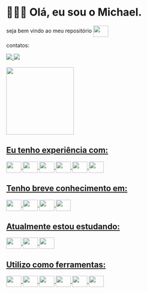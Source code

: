 # 🧑🏽‍💻 Olá, eu sou o Michael.

<div>
<p>seja bem vindo ao meu repositório <img align="center" height="30" width="40" src="https://cdn.jsdelivr.net/gh/devicons/devicon/icons/github/github-original.svg"></p>
<p>contatos:</p>
<a href="mailto:michael.ldo.dev@gmail.com"><img src="https://img.shields.io/badge/Gmail-D14836?style=for-the-badge&logo=gmail&logoColor=white">
<a href="https://www.linkedin.com/in/michaelldo-devops/"><img src="https://img.shields.io/badge/LinkedIn-0077B5?style=for-the-badge&logo=linkedin&logoColor=white">



</div><br>

<!--- status pego no site https://github.com/anuraghazra/github-readme-stats --->
<div>
  <a href="https:beacons.ai/michaelldo">
  <img height="180cm" src="https://github-readme-stats.vercel.app/api?username=michaelldo&count_private-true&show_icons=true&theme=blue-green"/>
</div>

## Eu tenho experiência com:
<!--- Icones pego no site https://devicon.dev/ --->
<div style-"display: inline_block">
  <img align="center" alt-"mic-java" height="30" width="40" src="https://cdn.jsdelivr.net/gh/devicons/devicon/icons/java/java-original.svg">
  <img align="center" alt-"mic-php" height="30" width="40" src="https://cdn.jsdelivr.net/gh/devicons/devicon/icons/php/php-original.svg">
  <img align="center" alt-"mic-html" height="30" width="40" src="https://cdn.jsdelivr.net/gh/devicons/devicon/icons/html5/html5-original.svg">
  <img align="center" alt-"mic-css" height="30" width="40" src="https://cdn.jsdelivr.net/gh/devicons/devicon/icons/css3/css3-plain-wordmark.svg">
  <img align="center" alt-"mic-python" height="30" width="40" src="https://cdn.jsdelivr.net/gh/devicons/devicon/icons/spring/spring-original-wordmark.svg">
  <img align="center" alt-"mic-python" height="30" width="40" src="https://cdn.jsdelivr.net/gh/devicons/devicon/icons/git/git-plain-wordmark.svg">
</div>

## Tenho breve conhecimento em:
<!--- Icones pego no site https://devicon.dev/ --->
<div style-"display: inline_block">
  <img align="center" alt-"mic-csharp" height="30" width="40" src="https://cdn.jsdelivr.net/gh/devicons/devicon/icons/csharp/csharp-original.svg">
  <img align="center" alt-"mic-bash" height="30" width="40" src="https://cdn.jsdelivr.net/gh/devicons/devicon/icons/bash/bash-original.svg">
  <img align="center" alt-"mic-python" height="30" width="40" src="https://cdn.jsdelivr.net/gh/devicons/devicon/icons/python/python-original-wordmark.svg">
  <img align="center" alt-"mic-python" height="30" width="40" src="https://cdn.jsdelivr.net/gh/devicons/devicon/icons/markdown/markdown-original.svg">
</div>

## Atualmente estou estudando:
<!--- Icones pego no site https://devicon.dev/ --->
<div style-"display: inline_block">
  <img align="center" alt-"mic-csharp" height="30" width="40" src="https://cdn.jsdelivr.net/gh/devicons/devicon/icons/docker/docker-original-wordmark.svg">
  <img align="center" alt-"mic-bash" height="30" width="40" src="https://cdn.jsdelivr.net/gh/devicons/devicon/icons/redhat/redhat-original-wordmark.svg">
  <img align="center" alt-"mic-python" height="30" width="40" src="https://cdn.jsdelivr.net/gh/devicons/devicon/icons/spring/spring-original-wordmark.svg">
</div>

## Utilizo como ferramentas:
<!--- Icones pego no site https://devicon.dev/ --->
<div style-"display: inline_block">
  <img align="center" alt-"mic-csharp" height="30" width="40" src="https://cdn.jsdelivr.net/gh/devicons/devicon/icons/linux/linux-original.svg">
  <img align="center" alt-"mic-bash" height="30" width="40" src="https://cdn.jsdelivr.net/gh/devicons/devicon/icons/vscode/vscode-original.svg">
  <img align="center" alt-"mic-python" height="30" width="40" src="https://cdn.jsdelivr.net/gh/devicons/devicon/icons/intellij/intellij-original.svg">
  <img align="center" alt-"mic-python" height="30" width="40" src="https://cdn.jsdelivr.net/gh/devicons/devicon/icons/markdown/markdown-original.svg">
  <img align="center" alt-"mic-python" height="30" width="40" src="https://cdn.jsdelivr.net/gh/devicons/devicon/icons/github/github-original-wordmark.svg">
  <img align="center" alt-"mic-csharp" height="30" width="40" src="https://cdn.jsdelivr.net/gh/devicons/devicon/icons/docker/docker-original-wordmark.svg">
</div>
